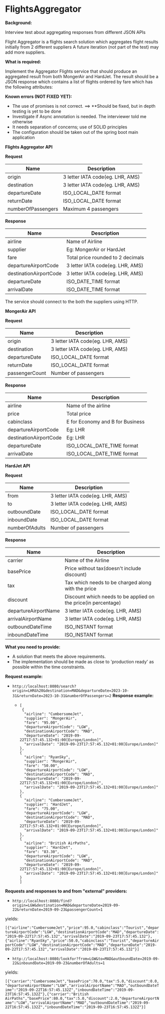 # FlightsAggregator

**Background:**

Interview test about aggregating responses from different JSON APIs 

Flight Aggregator is a flights search solution which aggregates flight results initially from 2 different suppliers  A future iteration (not part of the test) may add more suppliers.

**What is required:**

Implement the Aggregator Flights service that should produce an aggregated result from both MongerAir and HardJet.
The result should be a JSON response which contains a list of flights ordered by fare which has the following attributes:

**Known errors (NOT FIXED YET):**

* The use of promises is not correct. ==> **Should be fixed, but in depth testing is yet to be done
* Investigate if Async annotation is needed. The interviewer told me otherwise
* It needs separation of concerns; use of SOLID principles
* The configuration should be taken out of the spring boot main application

**Flights Aggregator API**

**Request**

| Name | Description |
| ------ | ------ |
| origin | 3 letter IATA code(eg. LHR, AMS) |
| destination | 3 letter IATA code(eg. LHR, AMS) |
| departureDate | ISO_LOCAL_DATE format |
| returnDate | ISO_LOCAL_DATE format |
| numberOfPassengers | Maximum 4 passengers |

**Response**

| Name | Description |
| ------ | ------ |
| airline | Name of Airline |
| supplier | Eg: MongerAir or HardJet |
| fare | Total price rounded to 2 decimals |
| departureAirportCode | 3 letter IATA code(eg. LHR, AMS) |
| destinationAirportCode | 3 letter IATA code(eg. LHR, AMS) |
| departureDate | ISO_DATE_TIME format |
| arrivalDate | ISO_DATE_TIME format |

The service should connect to the both the suppliers using HTTP.

**MongerAir API**

**Request**

| Name | Description |
| ------ | ------ |
| origin | 3 letter IATA code(eg. LHR, AMS) |
| destination | 3 letter IATA code(eg. LHR, AMS) |
| departureDate | ISO_LOCAL_DATE format |
| returnDate | ISO_LOCAL_DATE format |
| passengerCount | Number of passengers |

**Response**


| Name | Description |
| ------ | ------ |
| airline | Name of the airline |
| price | Total price |
| cabinclass | E for Economy and B for Business |
| departureAirportCode | Eg: LHR |
| destinationAirportCode | Eg: LHR |
| departureDate | ISO_LOCAL_DATE_TIME format |
| arrivalDate | ISO_LOCAL_DATE_TIME format |

**HardJet API**

**Request**

| Name | Description |
| ------ | ------ |
| from | 3 letter IATA code(eg. LHR, AMS) |
| to | 3 letter IATA code(eg. LHR, AMS) |
| outboundDate |ISO_LOCAL_DATE format |
| inboundDate | ISO_LOCAL_DATE format |
| numberOfAdults | Number of passengers |

**Response**

| Name | Description |
| ------ | ------ |
| carrier | Name of the Airline |
| basePrice | Price without tax(doesn't include discount) |
| tax | Tax which needs to be charged along with the price |
| discount | Discount which needs to be applied on the price(in percentage) |
| departureAirportName | 3 letter IATA code(eg. LHR, AMS) |
| arrivalAirportName | 3 letter IATA code(eg. LHR, AMS) |
| outboundDateTime | ISO_INSTANT format |
| inboundDateTime | ISO_INSTANT format |

**What you need to provide:**

- A solution that meets the above requirements.
- The implementation should be made as close to 'production ready' as possible within the time constraints.

**Request example:**
- ```http://localhost:8080/search?origin=LHR&%20&destination=MAD&departureDate=2023-10-31&returnDate=2023-10-31&numberOfPassengers=2```
**Response example:**
  - ```
    [
     {
      "airline": "CumbersomeJet",
      "supplier": "MongerAir",
      "fare": "95.00",
      "departureAirportCode": "LGW",
      "destinationAirportCode": "MAD",
      "departureDate": "2019-09-22T17:57:45.132+01:00[Europe/London]",
      "arrivalDate": "2019-09-23T17:57:45.132+01:00[Europe/London]"
    },
    {
      "airline": "RyanSky",
      "supplier": "MongerAir",
      "fare": "50.00",
      "departureAirportCode": "LGW",
      "destinationAirportCode": "MAD",
      "departureDate": "2019-09-22T17:57:45.132+01:00[Europe/London]",
      "arrivalDate": "2019-09-23T17:57:45.132+01:00[Europe/London]"
    },
    {
      "airline": "CumbersomeJet",
      "supplier": "HardJet",
      "fare": "75.00",
      "departureAirportCode": "LGW",
      "destinationAirportCode": "MAD",
      "departureDate": "2019-09-22T17:57:45.132+01:00[Europe/London]",
      "arrivalDate": "2019-09-23T17:57:45.132+01:00[Europe/London]"
    },
    {
      "airline": "British AirPaths",
      "supplier": "HardJet",
      "fare": "83.30",
      "departureAirportCode": "LGW",
      "destinationAirportCode": "MAD",
      "departureDate": "2019-09-22T17:57:45.132+01:00[Europe/London]",
      "arrivalDate": "2019-09-23T17:57:45.132+01:00[Europe/London]"
    }
    ]
    ```

**Requests and responses to and from "external" providers:**
- ```http://localhost:8080/find?origin=LGW&destination=MAD&departureDate=2019-09-22&returnDate=2019-09-23&passengerCount=1```

yields:

```[{"airline":"CumbersomeJet","price":95.0,"cabinclass":"Tourist","departureAirportCode":"LGW","destinationAirportCode":"MAD","departureDate":"2019-09-22T17:57:45.132","arrivalDate":"2019-09-23T17:57:45.132"},{"airline":"RyanSky","price":50.0,"cabinclass":"Tourist","departureAirportCode":"LGW","destinationAirportCode":"MAD","departureDate":"2019-09-22T17:57:45.132","arrivalDate":"2019-09-23T17:57:45.132"}]```

- ```http://localhost:8080/lookfor?from=LGW&to=MAD&outboundDate=2019-09-22&inboundDate=2019-09-23&numberOfAdults=1```

yields:

```[{"carrier":"CumbersomeJet","basePrice":70.0,"tax":5.0,"discount":0.0,"departureAirportName":"LGW","arrivalAirportName":"MAD","outboundDateTime":"2019-09-22T16:57:45.132Z","inboundDateTime":"2019-09-23T16:57:45.132Z"},{"carrier":"British AirPaths","basePrice":80.0,"tax":5.0,"discount":2.0,"departureAirportName":"LGW","arrivalAirportName":"MAD","outboundDateTime":"2019-09-22T16:57:45.132Z","inboundDateTime":"2019-09-23T16:57:45.132Z"}]```